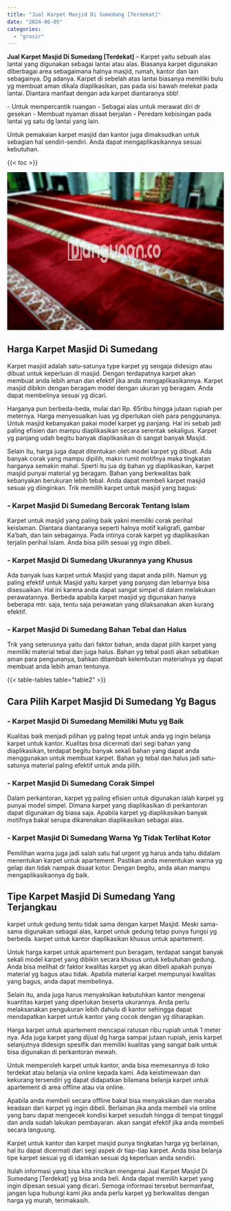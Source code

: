 ```yaml
---
title: "Jual Karpet Masjid Di Sumedang [Terdekat]"
date: "2024-06-05"
categories: 
  - "grosir"
---
```


**Jual Karpet Masjid Di Sumedang \[Terdekat\]** – Karpet yaitu sebuah alas lantai yang digunakan sebagai lantai atau alas. Biasanya karpet digunakan diberbagai area sebagaimana halnya masjid, rumah, kantor dan lain sebagainya. Dg adanya. Karpet di sebelah atas lantai biasanya memiliki bulu yg membuat aman dikala diaplikasikan, pas pada sisi bawah melekat pada lantai. Diantara manfaat dengan ada karpet diantaranya sbb!

\- Untuk mempercantik ruangan - Sebagai alas untuk merawat diri dr gesekan - Membuat nyaman disaat berjalan - Peredam kebisingan pada lantai yg satu dg lantai yang lain.

Untuk pemakaian karpet masjid dan kantor juga dimaksudkan untuk sebagian hal sendiri-sendiri. Anda dapat mengaplikasikannya sesuai kebutuhan.

{{< toc >}}

![Jual Karpet Masjid Di Sumedang [Terdekat]](/images/grosir-karpet-murah-42.png)

## Harga Karpet Masjid Di Sumedang

Karpet masjid adalah satu-satunya type karpet yg sengaja didesign atau dibuat untuk keperluan di masjid. Dengan terdapatnya karpet akan membuat anda lebih aman dan efektif jika anda mengaplikasikannya. Karpet masjid dibikin dengan beragam model dengan ukuran yg beragam. Anda dapat membelinya sesuai yg dicari.

Harganya pun berbeda-beda, mulai dari Rp. 65ribu hingga jutaan rupiah per meternya. Harga menyesuaikan luas yg diperlukan oleh para penggunanya. Untuk masjid kebanyakan pakai model karpet yg panjang. Hal ini sebab jadi paling efisien dan mampu diaplikasikan secara serentak sekaligus. Karpet yg panjang udah begitu banyak diaplikasikan di sangat banyak Masjid.

Selain itu, harga juga dapat ditentukan oleh model karpet yg dibuat. Ada banyak corak yang mampu dipilih, makin rumit motifnya maka tingkatan harganya semakin mahal. Sperti itu jua dg bahan yg diaplikasikan, karpet masjid punyai material yg beragam. Bahan yang berkwalitas baik kebanyakan berukuran lebih tebal. Anda dapat membeli karpet masjid sesuai yg diinginkan. Trik memilih karpet untuk masjid yang bagus:

### \- Karpet Masjid Di Sumedang Bercorak Tentang Islam

Karpet untuk masjid yang paling baik yakni memiliki corak perihal keislaman. Diantara diantaranya seperti halnya motif kaligrafi, gambar Ka’bah, dan lain sebagainya. Pada intinya corak karpet yg diaplikasikan terjalin perihal Islam. Anda bisa pilih sesuai yg ingin dibeli.

### \- Karpet Masjid Di Sumedang Ukurannya yang Khusus

Ada banyak luas karpet untuk Masjid yang dapat anda pilih. Namun yg paling efektif untuk Masjid yaitu karpet yang panjang dan lebarnya bisa disesuaikan. Hal ini karena anda dapat sangat simpel di dalam melakukan perawatannya. Berbeda apabila karpet masjid yg digunakan hanya beberapa mtr. saja, tentu saja perawatan yang dilaksanakan akan kurang efektif.

### \- Karpet Masjid Di Sumedang Bahan Tebal dan Halus

Trik yang seterusnya yaitu dari faktor bahan, anda dapat pilih karpet yang memiliki material tebal dan juga halus. Bahan yg tebal pasti akan sebabkan aman para pengunanya, bahkan ditambah kelembutan materialnya yg dapat membuat anda lebih aman tentunya.

{{< table-tables table="table2" >}}

## Cara Pilih Karpet Masjid Di Sumedang Yg Bagus

### \- Karpet Masjid Di Sumedang Memiliki Mutu yg Baik

Kualitas baik menjadi pilihan yg paling tepat untuk anda yg ingin belanja karpet untuk kantor. Kualitas bisa dicermati dari segi bahan yang diaplikasikan, terdapat begitu banyak sekali bahan yang dapat anda menggunakan untuk membuat karpet. Bahan yg tebal dan halus jadi satu-satunya material paling efektif untuk anda pilih.

### \- Karpet Masjid Di Sumedang Corak Simpel

Dalam perkantoran, karpet yg paling efisien untuk digunakan ialah karpet yg punyai model simpel. Dimana karpet yang diaplikasikan di perkantoran dapat digunakan dg biasa saja. Apabila karpet yg diaplikasikan banyak motifnya bakal serupa dikarenakan diaplikasikan sebagai alas.

### \- Karpet Masjid Di Sumedang Warna Yg Tidak Terlihat Kotor

Pemilihan warna juga jadi salah satu hal urgent yg harus anda tahu didalam menentukan karpet untuk apartement. Pastikan anda menentukan warna yg gelap dan tidak nampak disaat kotor. Dengan begitu, anda akan mampu mengaplikasikannya dg baik.

## Tipe Karpet Masjid Di Sumedang Yang Terjangkau

karpet untuk gedung tentu tidak sama dengan karpet Masjid. Meski sama-sama digunakan sebagai alas, karpet untuk gedung tetap punya fungsi yg berbeda. karpet untuk kantor diaplikasikan khusus untuk apartement.

Untuk harga karpet untuk apartement pun beragam, terdapat sangat banyak sekali model karpet yang dibikin secara khusus untuk kebutuhan gedung. Anda bisa melihat dr faktor kwalitas karpet yg akan dibeli apakah punyai material yg bagus atau tidak. Apabila material karpet mempunyai kwalitas yang bagus, anda dapat membelinya.

Selain itu, anda juga harus menyaksikan kebutuhkan kantor mengenai kuantitas karpet yang diperlukan beserta ukurannya. Anda perlu melaksanakan pengukuran lebih dahulu di kantor sehingga dapat mendapatkan karpet untuk kantor yang cocok dengan yg diharapkan.

Harga karpet untuk apartement mencapai ratusan ribu rupiah untuk 1 meter nya. Ada juga karpet yang dijual dg harga sampai jutaan rupiah, jenis karpet selanjutnya didesign spesifik dan memiliki kualitas yang sangat baik untuk bisa digunakan di perkantoran mewah.

Untuk memperoleh karpet untuk kantor, anda bisa memesannya di toko terdekat atau belanja via online kepada kami. Ada keistimewaan dan kekurang tersendiri yg dapat didapatkan bilamana belanja karpet untuk apartement di area offline atau via online.

Apabila anda membeli secara offline bakal bisa menyaksikan dan meraba keadaan dari karpet yg ingin dibeli. Berlainan jika anda membeli via online yang baru dapat mengecek kondisi karpet sesudah hingga di tempat tinggal dan anda sudah lakukan pembayaran. akan sangat efektif jika anda membeli secara langusng.

Karpet untuk kantor dan karpet masjid punya tingkatan harga yg berlainan, hal itu dapat dicermati dari segi aspek dr tiap-tiap karpet. Anda bisa belanja tipe karpet sesuai yg di idamkan sesuai dg keperluan anda sendiri.

Itulah informasi yang bisa kita rincikan mengenai Jual Karpet Masjid Di Sumedang \[Terdekat\] yg bisa anda beli. Anda dapat memilih karpet yang ingin dipesan sesuai yang dicari. Semoga informasi tersebut bermanfaat, jangan lupa hubungi kami jika anda perlu karpet yg berkwalitas dengan harga yg murah, terimakasih.
